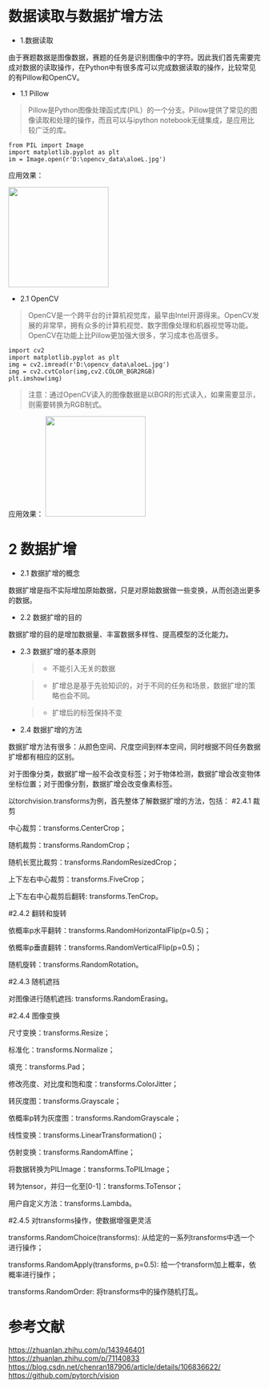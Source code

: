 # 数据读取与数据扩增方法
* 1.数据读取

由于赛题数据是图像数据，赛题的任务是识别图像中的字符。因此我们首先需要完成对数据的读取操作，在Python中有很多库可以完成数据读取的操作，比较常见的有Pillow和OpenCV。</br>
* 1.1 Pillow

 > Pillow是Python图像处理函式库(PIL）的一个分支。Pillow提供了常见的图像读取和处理的操作，而且可以与ipython notebook无缝集成，是应用比较广泛的库。
    
```
from PIL import Image
import matplotlib.pyplot as plt
im = Image.open(r'D:\opencv_data\aloeL.jpg')
```
应用效果：

<img src="https://github.com/dushaobo16/city-map-segment/blob/main/image/QQ%E6%88%AA%E5%9B%BE20210222202509.png?raw=true" width="200" height="200"/><br/>
* 2.1 OpenCV
> OpenCV是一个跨平台的计算机视觉库，最早由Intel开源得来。OpenCV发展的非常早，拥有众多的计算机视觉、数字图像处理和机器视觉等功能。OpenCV在功能上比Pillow更加强大很多，学习成本也高很多。

```
import cv2
import matplotlib.pyplot as plt
img = cv2.imread(r'D:\opencv_data\aloeL.jpg')
img = cv2.cvtColor(img,cv2.COLOR_BGR2RGB)   
plt.imshow(img)
```
>注意：通过OpenCV读入的图像数据是以BGR的形式读入，如果需要显示，则需要转换为RGB制式。

应用效果：
<img src="https://github.com/dushaobo16/city-map-segment/blob/main/image/QQ%E6%88%AA%E5%9B%BE20210222204048.png?raw=true" width="200" height="200"/><br/>

# 2 数据扩增
* 2.1 数据扩增的概念

数据扩增是指不实际增加原始数据，只是对原始数据做一些变换，从而创造出更多的数据。

* 2.2 数据扩增的目的

数据扩增的目的是增加数据量、丰富数据多样性、提高模型的泛化能力。

* 2.3 数据扩增的基本原则 

   >* 不能引入无关的数据

   >* 扩增总是基于先验知识的，对于不同的任务和场景，数据扩增的策略也会不同。

   >* 扩增后的标签保持不变

* 2.4 数据扩增的方法

数据扩增方法有很多：从颜色空间、尺度空间到样本空间，同时根据不同任务数据扩增都有相应的区别。

对于图像分类，数据扩增一般不会改变标签；对于物体检测，数据扩增会改变物体坐标位置；对于图像分割，数据扩增会改变像素标签。

以torchvision.transforms为例，首先整体了解数据扩增的方法，包括：
#2.4.1  裁剪

中心裁剪：transforms.CenterCrop；

随机裁剪：transforms.RandomCrop；

随机长宽比裁剪：transforms.RandomResizedCrop；

上下左右中心裁剪：transforms.FiveCrop；

上下左右中心裁剪后翻转: transforms.TenCrop。

#2.4.2  翻转和旋转

依概率p水平翻转：transforms.RandomHorizontalFlip(p=0.5)；

依概率p垂直翻转：transforms.RandomVerticalFlip(p=0.5)；

随机旋转：transforms.RandomRotation。

#2.4.3  随机遮挡

对图像进行随机遮挡: transforms.RandomErasing。

#2.4.4  图像变换

尺寸变换：transforms.Resize；

标准化：transforms.Normalize；

填充：transforms.Pad；

修改亮度、对比度和饱和度：transforms.ColorJitter；

转灰度图：transforms.Grayscale；

依概率p转为灰度图：transforms.RandomGrayscale；

线性变换：transforms.LinearTransformation()；

仿射变换：transforms.RandomAffine；

将数据转换为PILImage：transforms.ToPILImage；

转为tensor，并归一化至[0-1]：transforms.ToTensor；

用户自定义方法：transforms.Lambda。

#2.4.5  对transforms操作，使数据增强更灵活

transforms.RandomChoice(transforms): 从给定的一系列transforms中选一个进行操作；

transforms.RandomApply(transforms, p=0.5): 给一个transform加上概率，依概率进行操作；

transforms.RandomOrder: 将transforms中的操作随机打乱。


# 参考文献

https://zhuanlan.zhihu.com/p/143946401
https://zhuanlan.zhihu.com/p/71140833
https://blog.csdn.net/chenran187906/article/details/106836622/
https://github.com/pytorch/vision
